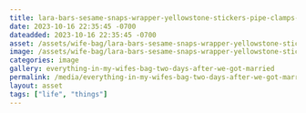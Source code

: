 ```yaml
---
title: lara-bars-sesame-snaps-wrapper-yellowstone-stickers-pipe-clamps-clutch-pencil-blackwing-pencils-DIA-map.jpeg
date: 2023-10-16 22:35:45 -0700
dateadded: 2023-10-16 22:35:45 -0700
asset: /assets/wife-bag/lara-bars-sesame-snaps-wrapper-yellowstone-stickers-pipe-clamps-clutch-pencil-blackwing-pencils-DIA-map.jpeg
image: /assets/wife-bag/lara-bars-sesame-snaps-wrapper-yellowstone-stickers-pipe-clamps-clutch-pencil-blackwing-pencils-DIA-map.jpeg
categories: image
gallery: everything-in-my-wifes-bag-two-days-after-we-got-married
permalink: /media/everything-in-my-wifes-bag-two-days-after-we-got-married/lara-bars-sesame-snaps-wrapper-yellowstone-stickers-pipe-clamps-clutch-pencil-blackwing-pencils-dia-map-jpeg
layout: asset
tags: ["life", "things"]
--- 
```


